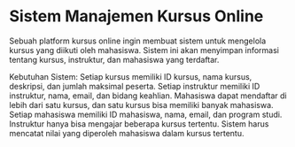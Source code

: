 # Sistem Manajemen Kursus Online
Sebuah platform kursus online ingin membuat sistem untuk mengelola kursus yang diikuti oleh mahasiswa. Sistem ini akan menyimpan informasi tentang kursus, instruktur, dan mahasiswa yang terdaftar.

Kebutuhan Sistem:
Setiap kursus memiliki ID kursus, nama kursus, deskripsi, dan jumlah maksimal peserta.
Setiap instruktur memiliki ID instruktur, nama, email, dan bidang keahlian.
Mahasiswa dapat mendaftar di lebih dari satu kursus, dan satu kursus bisa memiliki banyak mahasiswa.
Setiap mahasiswa memiliki ID mahasiswa, nama, email, dan program studi.
Instruktur hanya bisa mengajar beberapa kursus tertentu.
Sistem harus mencatat nilai yang diperoleh mahasiswa dalam kursus tertentu.
